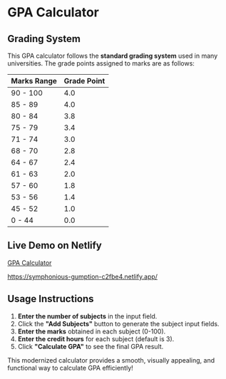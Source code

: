 # GPA Calculator
## Grading System
This GPA calculator follows the **standard grading system** used in many universities. The grade points assigned to marks are as follows:

| Marks Range  | Grade Point |
|-------------|------------|
| 90 - 100   | 4.0        |
| 85 - 89    | 4.0        |
| 80 - 84    | 3.8        |
| 75 - 79    | 3.4        |
| 71 - 74    | 3.0        |
| 68 - 70    | 2.8        |
| 64 - 67    | 2.4        |
| 61 - 63    | 2.0        |
| 57 - 60    | 1.8        |
| 53 - 56    | 1.4        |
| 45 - 52    | 1.0        |
| 0 - 44     | 0.0        |


## Live Demo on Netlify
[GPA Calculator](https://s-syeda-aiman-fatima.github.io/unit-conversion-calculator/)

https://symphonious-gumption-c2fbe4.netlify.app/
## Usage Instructions
1. **Enter the number of subjects** in the input field.
2. Click the **"Add Subjects"** button to generate the subject input fields.
3. **Enter the marks** obtained in each subject (0-100).
4. **Enter the credit hours** for each subject (default is 3).
5. Click **"Calculate GPA"** to see the final GPA result.

This modernized calculator provides a smooth, visually appealing, and functional way to calculate GPA efficiently!

